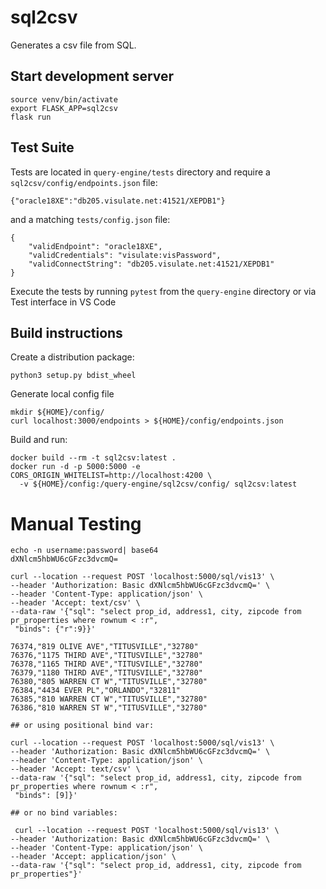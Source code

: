 # sql2csv

Generates a csv file from SQL.

## Start development server

```
source venv/bin/activate
export FLASK_APP=sql2csv
flask run
```

## Test Suite

Tests are located in `query-engine/tests` directory and require a `sql2csv/config/endpoints.json` file:
```
{"oracle18XE":"db205.visulate.net:41521/XEPDB1"}
```
and a matching `tests/config.json` file:
```
{
    "validEndpoint": "oracle18XE",
    "validCredentials": "visulate:visPassword",
    "validConnectString": "db205.visulate.net:41521/XEPDB1"
}
```
Execute the tests by running `pytest` from the `query-engine` directory or via Test interface in VS Code

## Build instructions

Create a distribution package:

```
python3 setup.py bdist_wheel
```

Generate local config file
```
mkdir ${HOME}/config/
curl localhost:3000/endpoints > ${HOME}/config/endpoints.json
```

Build and run:

```
docker build --rm -t sql2csv:latest .
docker run -d -p 5000:5000 -e CORS_ORIGIN_WHITELIST=http://localhost:4200 \
  -v ${HOME}/config:/query-engine/sql2csv/config/ sql2csv:latest
```

# Manual Testing
```
echo -n username:password| base64
dXNlcm5hbWU6cGFzc3dvcmQ=

curl --location --request POST 'localhost:5000/sql/vis13' \
--header 'Authorization: Basic dXNlcm5hbWU6cGFzc3dvcmQ=' \
--header 'Content-Type: application/json' \
--header 'Accept: text/csv' \
--data-raw '{"sql": "select prop_id, address1, city, zipcode from pr_properties where rownum < :r",
 "binds": {"r":9}}'

76374,"819 OLIVE AVE","TITUSVILLE","32780"
76376,"1175 THIRD AVE","TITUSVILLE","32780"
76378,"1165 THIRD AVE","TITUSVILLE","32780"
76379,"1180 THIRD AVE","TITUSVILLE","32780"
76380,"805 WARREN CT W","TITUSVILLE","32780"
76384,"4434 EVER PL","ORLANDO","32811"
76385,"810 WARREN CT W","TITUSVILLE","32780"
76386,"810 WARREN ST W","TITUSVILLE","32780"

## or using positional bind var:

curl --location --request POST 'localhost:5000/sql/vis13' \
--header 'Authorization: Basic dXNlcm5hbWU6cGFzc3dvcmQ=' \
--header 'Content-Type: application/json' \
--header 'Accept: text/csv' \
--data-raw '{"sql": "select prop_id, address1, city, zipcode from pr_properties where rownum < :r",
 "binds": [9]}'

## or no bind variables:

 curl --location --request POST 'localhost:5000/sql/vis13' \
--header 'Authorization: Basic dXNlcm5hbWU6cGFzc3dvcmQ=' \
--header 'Content-Type: application/json' \
--header 'Accept: application/json' \
--data-raw '{"sql": "select prop_id, address1, city, zipcode from pr_properties"}'

```
